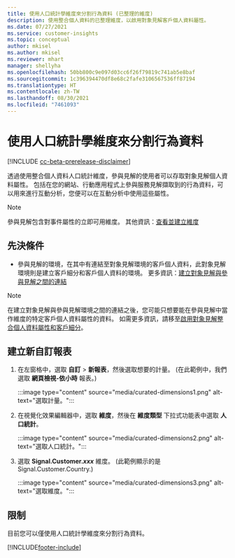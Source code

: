 ```yaml
---
title: 使用人口統計學維度來分割行為資料 (已整理的維度)
description: 使用整合個人資料的已整理維度，以啟用對象見解客戶個人資料屬性。
ms.date: 07/27/2021
ms.service: customer-insights
ms.topic: conceptual
author: mkisel
ms.author: mkisel
ms.reviewer: mhart
manager: shellyha
ms.openlocfilehash: 50bb800c9e097d03cc6f26f79819c741ab5e8baf
ms.sourcegitcommit: 1c396394470df8e68c2fafe3106567536ff87194
ms.translationtype: HT
ms.contentlocale: zh-TW
ms.lasthandoff: 08/30/2021
ms.locfileid: "7461093"
---
```

# <a name="use-demographic-dimensions-for-splitting-behavioral-data"></a>使用人口統計學維度來分割行為資料

[!INCLUDE [cc-beta-prerelease-disclaimer](includes/cc-beta-prerelease-disclaimer.md)]

透過使用整合個人資料人口統計維度，參與見解的使用者可以存取對象見解個人資料屬性。 包括在您的網站、行動應用程式上參與服務見解擷取到的行為資料，可以用來進行互動分析，您便可以在互動分析中使用這些屬性。

>[!NOTE]
> 參與見解包含對事件屬性的立即可用維度。 其他資訊：[查看並建立維度](dimensions.md)

## <a name="prerequisite"></a>先決條件

- 參與見解的環境，在其中有連結至對象見解環境的客戶個人資料，此對象見解環境則是建立客戶細分和客戶個人資料的環境。 更多資訊：[建立對象見解與參與見解之間的連結](integrate-audience-insights-engagement-insights.md)

> [!NOTE]
> 在建立對象見解與參與見解環境之間的連結之後，您可能只想要能在參與見解中當作維度的特定客戶個人資料屬性的資料。 如需更多資訊，請移至[啟用對象見解整合個人資料屬性和客戶細分](integrate-audience-insights-engagement-insights.md#enable-audience-insights-unified-profiles-attributes-and-segments)。<!--note from editor: Suggested. -->

## <a name="create-a-new-custom-report"></a>建立新自訂報表

1. 在左窗格中，選取 **自訂** > **新報表**，然後選取想要的計量。 (在此範例中，我們選取 **網頁檢視-依小時** 報表。)

    :::image type="content" source="media/curated-dimensions1.png" alt-text="選取計量。":::

2. 在視覺化效果編輯器中，選取 **維度**，然後在 **維度類型** 下拉式功能表中選取 **人口統計**。

    :::image type="content" source="media/curated-dimensions2.png" alt-text="選取人口統計。":::

3. 選取 **Signal.Customer.*xxx*** 維度。 (此範例顯示的是 Signal.Customer.Country.)

    :::image type="content" source="media/curated-dimensions3.png" alt-text="選取維度。":::
  
## <a name="limitations"></a>限制

目前您可以僅使用人口統計學維度來分割行為資料。


[!INCLUDE[footer-include](../includes/footer-banner.md)]
